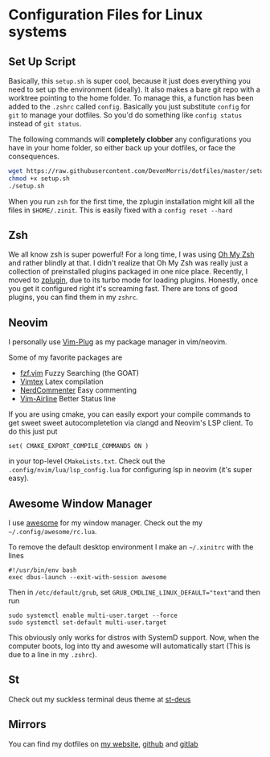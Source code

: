# Configuration Files for Linux systems

## Set Up Script
Basically, this  `setup.sh` is super cool, because it just does everything you need to set up the environment (ideally). It also makes a bare git repo with a worktree pointing to the home folder. To manage this, a function has been added to the `.zshrc` called `config`. Basically you just substitute `config` for `git` to manage your dotfiles. So you'd do something like `config status` instead of `git status`.

The following commands will **completely clobber** any configurations you have in your home folder, so either back up your dotfiles, or face the consequences.
```bash
wget https://raw.githubusercontent.com/DevonMorris/dotfiles/master/setup.sh
chmod +x setup.sh
./setup.sh
```

When you run `zsh` for the first time, the zplugin installation might kill all the files in `$HOME/.zinit`. This is easily fixed with a `config reset --hard`

## Zsh
We all know zsh is super powerful! For a long time, I was using [Oh My Zsh](https://github.com/robbyrussell/oh-my-zsh) and rather blindly at that. I didn't realize that Oh My Zsh was really just a collection of preinstalled plugins packaged in one nice place. Recently, I moved to [zplugin](https://github.com/zdharma/zinit), due to its turbo mode for loading plugins. Honestly, once you get it configured right it's screaming fast. There are tons of good plugins, you can find them in my `zshrc`.

## Neovim
I personally use [Vim-Plug](https://github.com/junegunn/vim-plug) as my package manager in vim/neovim.

Some of my favorite packages are
* [fzf.vim](https://github.com/junegunn/fzf.vim) Fuzzy Searching (the GOAT)
* [Vimtex](https://github.com/lervag/vimtex) Latex compilation
* [NerdCommenter](https://github.com/scrooloose/nerdcommenter) Easy commenting
* [Vim-Airline](https://github.com/vim-airline/vim-airline) Better Status line

If you are using cmake, you can easily export your compile commands to get
sweet sweet autocompletetion via clangd and Neovim's LSP client. To do this just put
```
set( CMAKE_EXPORT_COMPILE_COMMANDS ON )
```
in your top-level `CMakeLists.txt`. Check out the `.config/nvim/lua/lsp_config.lua` for configuring lsp in neovim (it's super easy).

## Awesome Window Manager
I use [awesome](https://awesomewm.org/) for my window manager. Check out the my `~/.config/awesome/rc.lua`.

To remove the default desktop environment I make an `~/.xinitrc` with the lines

```
#!/usr/bin/env bash
exec dbus-launch --exit-with-session awesome
```

Then in `/etc/default/grub`, set `GRUB_CMDLINE_LINUX_DEFAULT="text"`and then run
```
sudo systemctl enable multi-user.target --force
sudo systemctl set-default multi-user.target
```
This obviously only works for distros with SystemD support.
Now, when the computer boots, log into tty and awesome will automatically start (This is due to a line in my `.zshrc`).

## St
Check out my suckless terminal deus theme at [st-deus](https://github.com/DevonMorris/st-deus)

## Mirrors
You can find my dotfiles on [my website](https://git.devonmorris.dev/dotfiles), [github](https://github.com/DevonMorris/dotfiles) and [gitlab](https://gitlab.com/DevonMorris/dotfiles)
